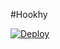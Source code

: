 #Hookhy

[![Deploy](https://www.herokucdn.com/deploy/button.png)](https://dashboard.heroku.com/new?template=https://github.com/4532v/ixsda) 

